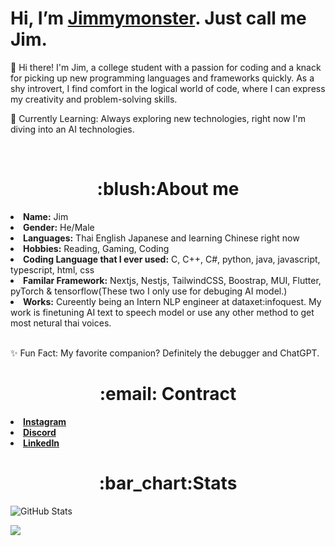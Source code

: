 # Hi, I’m [Jimmymonster](https://github.com/Jimmymonster). Just call me Jim.
👋 Hi there! I'm Jim, a college student with a passion for coding and a knack for picking up new programming languages and frameworks quickly. As a shy introvert, I find comfort in the logical world of code, where I can express my creativity and problem-solving skills.

🌱 Currently Learning: Always exploring new technologies, right now I'm diving into an AI technologies.

<!---
<a href="https://www.instagram.com/jimmymonster_/">
  <img align="left" alt="Jimmymonster's Instagram" width="22px" src="https://raw.githubusercontent.com/hussainweb/hussainweb/main/icons/instagram.png" />
</a>
<a href="https://www.discordapp.com/users/256747450868432896/">
  <img align="left" alt="Jimmymonster's Discord" width="22px" src="https://raw.githubusercontent.com/hussainweb/hussainweb/main/icons/discord.svg" />
</a>
--->

<br/>


<h1 align="center">:blush:About me</h1>
<li> <b>Name:</b> Jim </li>
<li> <b>Gender:</b> He/Male </li>
<li> <b>Languages:</b> Thai English Japanese and learning Chinese right now</li>
<!-- <li> <b>Likes:</b> Rhythm Games, JRPG Horror Games, Anime </li> -->
<li> <b>Hobbies:</b> Reading, Gaming, Coding </li>
<li> <b>Coding Language that I ever used:</b>  C, C++, C#, python, java, javascript, typescript, html, css</li>
<li> <b>Familar Framework:</b> Nextjs, Nestjs, TailwindCSS, Boostrap, MUI, Flutter, pyTorch & tensorflow(These two I only use for debuging AI model.) </li>
<li> <b>Works:</b> Cureently being an Intern NLP engineer at dataxet:infoquest. My work is finetuning AI text to speech model or use any other method to get most netural thai voices.</li>
<br/>

✨ Fun Fact: My favorite companion? Definitely the debugger and ChatGPT.


<h1 align="center">:email: Contract</h1> 
<li>  <a href="https://www.instagram.com/jimmymonster_/"><b>Instagram</b> </a> </li>
<li>  <a href="https://www.discordapp.com/users/256747450868432896/"><b>Discord</b> </a> </li>
<li>  <a href="https://www.linkedin.com/in/thanapob-parinyarat-730281249/"><b>LinkedIn</b> </a> </li>
<!---
## Learning
<a href="#">
   <img src="languages/python.svg" alt="gamedev" style="vertical-align:top; margin:6px 4px">
</a>
<a href="#">
   <img src="languages/csharp.svg" alt="gamedev" style="vertical-align:top; margin:6px 4px">
</a>
<a href="#">
   <img src="languages/js.svg" alt="gamedev" style="vertical-align:top; margin:6px 4px">
</a>
<a href="#">
   <img src="languages/java.svg" alt="gamedev" style="vertical-align:top; margin:6px 4px">
</a>
--->

<h1 align="center">:bar_chart:Stats</h1>
<p><img src="https://github-readme-stats.vercel.app/api?username=Jimmymonster&amp;show_icons=true" alt="GitHub Stats"></p>
<p><img align="center" src="https://github-readme-stats.vercel.app/api/top-langs/?username=Jimmymonster&layout=compact&theme=buefy&hide_border=true" /></p>

<!---
Jimmymonster/Jimmymonster is a ✨ special ✨ repository because its `README.md` (this file) appears on your GitHub profile.
You can click the Preview link to take a look at your changes.
--->
